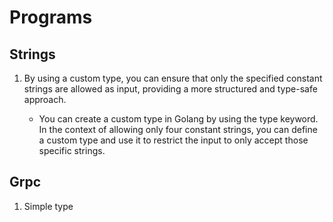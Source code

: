 # Programs

## Strings

1. By using a custom type, you can ensure that only the specified constant strings are allowed as input, providing a more structured and type-safe approach.

   - You can create a custom type in Golang by using the type keyword. In the context of allowing only four constant strings, you can define a custom type and use it to restrict the input to only accept those specific strings.


## Grpc

1. Simple type

